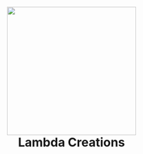 <h1 align="center">
  <br>
  <a ><img src="https://github.com/Studio-Lambda/.github/assets/39096665/a563f870-1517-464e-8728-2e8d01ad4207" width="300"></a>
  <br>
    Lambda Creations
  <br>
</h1>
